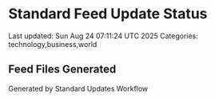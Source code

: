 # Standard Feed Update Status
Last updated: Sun Aug 24 07:11:24 UTC 2025
Categories: technology,business,world

## Feed Files Generated

Generated by Standard Updates Workflow

